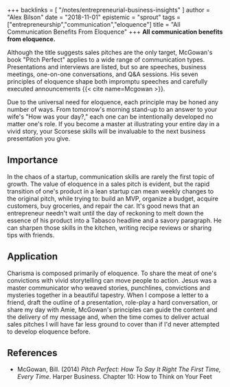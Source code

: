 +++
backlinks = [
  "/notes/entrepreneurial-business-insights"
]
author = "Alex Bilson"
date = "2018-11-01"
epistemic = "sprout"
tags = ["entrepreneurship","communication","eloquence"]
title = "All Communication Benefits From Eloquence"
+++
**All communication benefits from eloquence.**

Although the title suggests sales pitches are the only target, McGowan's book "Pitch Perfect" applies to a wide range of communication types. Presentations and interviews are listed, but so are speeches, business meetings, one-on-one conversations, and Q&A sessions. His seven principles of eloquence shape both impromptu speeches and carefully executed announcements {{< cite name=Mcgowan >}}.

Due to the universal need for eloquence, each principle may be honed any number of ways. From tomorrow's morning stand-up to an answer to your wife's "How was your day?," each one can be intentionally developed no matter one's role. If you become a master at illustrating your entire day in a vivid story, your Scorsese skills will be invaluable to the next business presentation you give.

## Importance

In the chaos of a startup, communication skills are rarely the first topic of growth. The value of eloquence in a sales pitch is evident, but the rapid transition of one's product in a lean startup can mean weekly changes to the original pitch, while trying to: build an MVP, organize a budget, acquire customers, buy groceries, and repair the car. It's good news that an entrepreneur needn't wait until the day of reckoning to melt down the essence of his product into a Tabasco headline and a savory paragraph. He can sharpen those skills in the kitchen, writing recipe reviews or sharing tips with friends.

## Application

Charisma is composed primarily of eloquence. To share the meat of one's convictions with vivid storytelling can move people to action. Jesus was a master communicator who weaved stories, punchlines, convictions and mysteries together in a beautiful tapestry. When I compose a letter to a friend, draft the outline of a presentation, role-play a hard conversation, or share my day with Amie, McGowan's principles can guide the content and the delivery of my message and, when the time comes to deliver actual sales pitches I will have far less ground to cover than if I'd never attempted to develop eloquence before.

## References

- McGowan, Bill. (2014) _Pitch Perfect: How To Say It Right The First Time, Every Time_.</a> Harper Business. Chapter 10: How to Think on Your Feet
